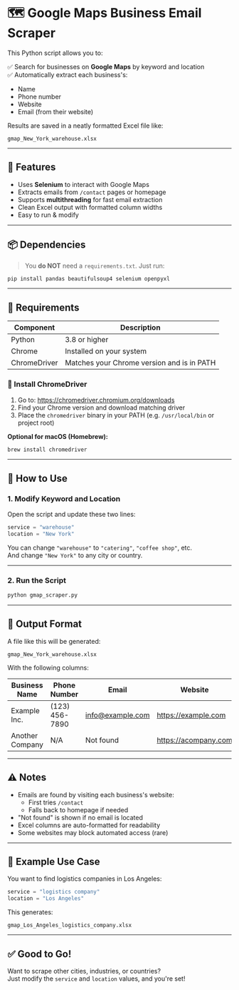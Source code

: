 # 🗺️ Google Maps Business Email Scraper

This Python script allows you to:

✅ Search for businesses on **Google Maps** by keyword and location  
✅ Automatically extract each business's:
- Name
- Phone number
- Website
- Email (from their website)

Results are saved in a neatly formatted Excel file like:

```
gmap_New_York_warehouse.xlsx
```

---

## 🔧 Features

- Uses **Selenium** to interact with Google Maps
- Extracts emails from `/contact` pages or homepage
- Supports **multithreading** for fast email extraction
- Clean Excel output with formatted column widths
- Easy to run & modify

---

## 📦 Dependencies

> You **do NOT** need a `requirements.txt`. Just run:

```bash
pip install pandas beautifulsoup4 selenium openpyxl
```

---

## 🧱 Requirements

| Component     | Description                                |
|---------------|--------------------------------------------|
| Python        | 3.8 or higher                              |
| Chrome        | Installed on your system                   |
| ChromeDriver  | Matches your Chrome version and is in PATH |

### 🧰 Install ChromeDriver

1. Go to: https://chromedriver.chromium.org/downloads  
2. Find your Chrome version and download matching driver  
3. Place the `chromedriver` binary in your PATH (e.g. `/usr/local/bin` or project root)

**Optional for macOS (Homebrew):**

```bash
brew install chromedriver
```

---

## 🚀 How to Use

### 1. Modify Keyword and Location

Open the script and update these two lines:

```python
service = "warehouse"
location = "New York"
```

You can change `"warehouse"` to `"catering"`, `"coffee shop"`, etc.  
And change `"New York"` to any city or country.

---

### 2. Run the Script

```bash
python gmap_scraper.py
```

---

## 📁 Output Format

A file like this will be generated:

```
gmap_New_York_warehouse.xlsx
```

With the following columns:

| Business Name     | Phone Number     | Email            | Website                |
|-------------------|------------------|------------------|------------------------|
| Example Inc.      | (123) 456-7890   | info@example.com | https://example.com    |
| Another Company   | N/A              | Not found        | https://acompany.com   |

---

## ⚠️ Notes

- Emails are found by visiting each business's website:
  - First tries `/contact`
  - Falls back to homepage if needed
- "Not found" is shown if no email is located
- Excel columns are auto-formatted for readability
- Some websites may block automated access (rare)

---

## 🧪 Example Use Case

You want to find logistics companies in Los Angeles:

```python
service = "logistics company"
location = "Los Angeles"
```

This generates:

```
gmap_Los_Angeles_logistics_company.xlsx
```

---

## ✅ Good to Go!

Want to scrape other cities, industries, or countries?  
Just modify the `service` and `location` values, and you're set!
